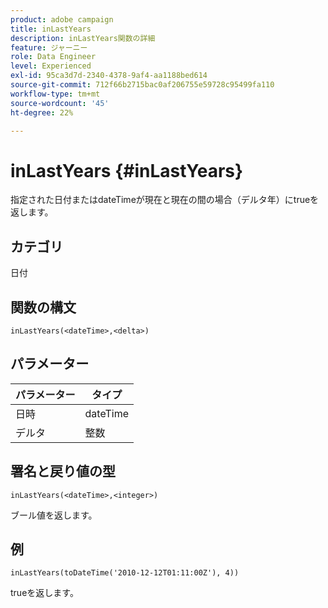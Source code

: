 ```yaml
---
product: adobe campaign
title: inLastYears
description: inLastYears関数の詳細
feature: ジャーニー
role: Data Engineer
level: Experienced
exl-id: 95ca3d7d-2340-4378-9af4-aa1188bed614
source-git-commit: 712f66b2715bac0af206755e59728c95499fa110
workflow-type: tm+mt
source-wordcount: '45'
ht-degree: 22%

---
```


# inLastYears {#inLastYears}

指定された日付またはdateTimeが現在と現在の間の場合（デルタ年）にtrueを返します。

## カテゴリ

日付

## 関数の構文

`inLastYears(<dateTime>,<delta>)`

## パラメーター

| パラメーター | タイプ |
|-----------|------------------|
| 日時 | dateTime |
| デルタ | 整数 |

## 署名と戻り値の型

`inLastYears(<dateTime>,<integer>)`

ブール値を返します。

## 例

`inLastYears(toDateTime('2010-12-12T01:11:00Z'), 4))`

trueを返します。
